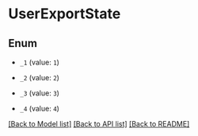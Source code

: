# UserExportState

## Enum


* `_1` (value: `1`)

* `_2` (value: `2`)

* `_3` (value: `3`)

* `_4` (value: `4`)


[[Back to Model list]](../README.md#documentation-for-models) [[Back to API list]](../README.md#documentation-for-api-endpoints) [[Back to README]](../README.md)


